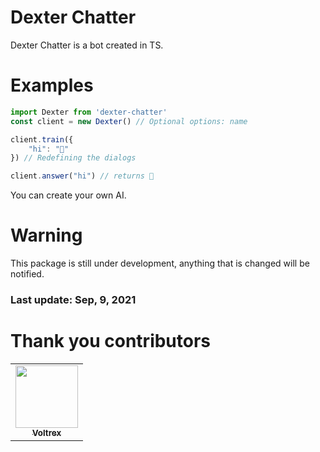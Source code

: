 # Dexter Chatter
Dexter Chatter is a bot created in TS.


# Examples
```ts
import Dexter from 'dexter-chatter'
const client = new Dexter() // Optional options: name

client.train({
	"hi": "👋" 
}) // Redefining the dialogs

client.answer("hi") // returns 👋
```
You can create your own AI.

# Warning
This package is still under development, anything that is changed will be notified.

### Last update: Sep, 9, 2021


# Thank you contributors
<table>
  <tr>
  <td align="center"><a href="https://github.com/VoltrexMaster"><img src="https://avatars.githubusercontent.com/u/62040526?v=4" width="100px;" alt=""/><br /><sub><b>Voltrex</b></sub></a></td>
  </tr>
</table>